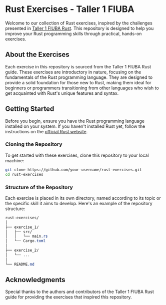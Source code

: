 # Rust Exercises - Taller 1 FIUBA

Welcome to our collection of Rust exercises, inspired by the challenges presented in [Taller 1 FIUBA Rust](https://taller-1-fiuba-rust.github.io/guias/guia1.html). This repository is designed to help you improve your Rust programming skills through practical, hands-on exercises.

## About the Exercises

Each exercise in this repository is sourced from the Taller 1 FIUBA Rust guide. These exercises are introductory in nature, focusing on the fundamentals of the Rust programming language. They are designed to provide a solid foundation for those new to Rust, making them ideal for beginners or programmers transitioning from other languages who wish to get acquainted with Rust's unique features and syntax.

## Getting Started

Before you begin, ensure you have the Rust programming language installed on your system. If you haven't installed Rust yet, follow the instructions on the [official Rust website](https://www.rust-lang.org/learn/get-started).

### Cloning the Repository

To get started with these exercises, clone this repository to your local machine:

```bash
git clone https://github.com/your-username/rust-exercises.git
cd rust-exercises
```
### Structure of the Repository
Each exercise is placed in its own directory, named according to its topic or the specific skill it aims to develop. Here's an example of the repository structure:

```css
rust-exercises/
│
├── exercise_1/
│   ├── src/
│   │   └── main.rs
│   └── Cargo.toml
│
├── exercise_2/
│   └── ...
│
└── README.md
```

## Acknowledgments
Special thanks to the authors and contributors of the Taller 1 FIUBA Rust guide for providing the exercises that inspired this repository.
